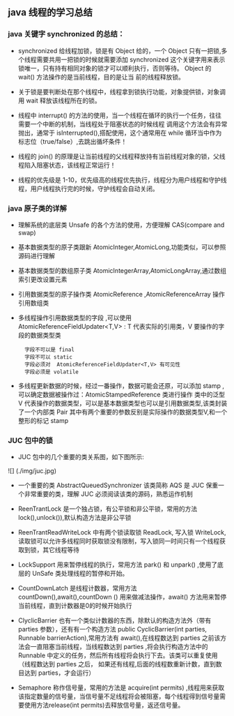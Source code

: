 java 线程的学习总结
------
### java 关键字 synchronized 的总结：

* synchronized 给线程加锁，锁是有 Object 给的，一个 Object 只有一把锁,多个线程需要共用一把锁的时候就需要添加 synchronized
这个关键字用来表示锁唯一，只有持有相同对象的锁才可以顺利执行，否则等待。 Object 的 wait() 方法操作的是当前线程，目的是让当
前的线程释放锁。

* 关于锁是要判断处在那个线程中，线程拿到锁执行功能，对象提供锁，对象调用 wait 释放该线程所在的锁。

* 线程中 interrupt() 的方法的使用，当一个线程在循环的执行一个任务，往往需要一个中断的机制，当线程处于阻塞状态的时候线程
调用这个方法会有异常抛出，通常于 isInterrupted(),搭配使用，这个通常用在 while 循环当中作为标志位（true/false）,去跳出循坏条件！

* 线程的 join() 的原理是让当前线程的父线程释放持有当前线程对象的锁，父线程陷入阻塞状态，该线程正常运行！

* 线程的优先级是 1-10，优先级高的线程优先执行，线程分为用户线程和守护线程，用户线程执行完的时候，守护线程会自动关闭。

### java 原子类的详解

* 理解系统的底层类 Unsafe 的各个方法的使用，方便理解 CAS(compare and swap)

* 基本数据类型的原子类跟新 AtomicInteger,AtomicLong,功能类似，可以参照源码进行理解

* 基本数据类型的数组原子类 AtomicIntegerArray,AtomicLongArray,通过数组索引更改设置元素

* 引用数据类型的原子操作类 AtomicReference ,AtomicReferenceArray 操作引用数组类

* 多线程操作引用数据类型的字段 ,可以使用  AtomicReferenceFieldUpdater<T,V> : T 代表实际的引用类，V 要操作的字段的数据类型类  

        字段不可以是 final 
        字段不可以 static
        字段必须对  AtomicReferenceFieldUpdater<T,V> 有可见性
        字段必须是 volatile

* 多线程更新数据的时候，经过一番操作，数据可能会还原，可以添加 stamp ,可以确定数据被操作过：AtomicStampedReference<V> 类进行操作
类中的泛型 V 代表操作的数据类型，可以是基本数据类型也可以是引用数据类型,该类封装了一个内部类 Pair 其中有两个重要的参数反别是实际操作的数据类型V,和一个整形的标记 stamp  

### JUC 包中的锁
* JUC 包中的几个重要的类关系图，如下图所示:  

![] (./img/juc.jpg)

* 一个重要的类 AbstractQueuedSynchronizer 该类简称 AQS 是 JUC 保重一个非常重要的类，理解 JUC 必须阅读该类的源码，熟悉运作机制

* ReenTrantLock 是一个独占锁，有公平锁和非公平锁，常用的方法 lock(),unlock()),默认构造方法是非公平锁

* ReenTrantReadWriteLock 中有两个锁读取锁 ReadLock, 写入锁 WriteLock,读取锁可以允许多线程同时获取锁没有限制，写入锁同一时间只有一个线程获取到锁，其它线程等待

* LockSupport 用来暂停线程的执行，常用方法 park() 和 unpark() ,使用了底层的 UnSafe 类处理线程的暂停和开始。

* CountDownLatch 是线程计数器，常用方法 countDown(),await(),countDown () 用来做减法操作，await() 方法用来暂停当前线程，直到计数器是0的时候开始执行

* ClyclicBarrier 也有一个类似计数器的东西，除默认的构造方法外（带有 parties 参数），还有有一个构造方法 public CyclicBarrier(int parties, Runnable barrierAction),常用方法有
await(),在线程数达到 parties 之前该方法会一直阻塞当前线程，当线程数达到 parties ,将会执行构造方法中的 Runnable 中定义的任务，然后所有线程将会执行下去。该类可以重复使用（线程数达到 parties 之后，
如果还有线程,后面的线程数重新计数，直到数目达到 parties，才会运行）

* Semaphore 称作信号量，常用的方法是 acquire(int permits) ,线程用来获取该指定数量的信号量，当信号量不足线程将会被阻塞，每个线程得到信号量需要使用方法release(int permits)去释放信号量，返还信号量。






  


